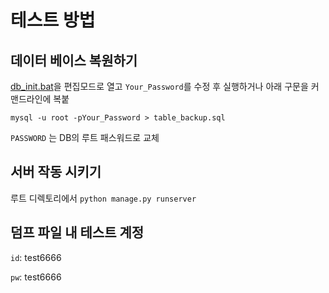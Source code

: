 # **테스트 방법**

## 데이터 베이스 복원하기

[db_init.bat](db_init.bat)을 편집모드로 열고 `Your_Password`를 수정 후 실행하거나 아래 구문을 커맨드라인에 복붙

`mysql -u root -pYour_Password > table_backup.sql`

`PASSWORD` 는 DB의 루트 패스워드로 교체

## 서버 작동 시키기

루트 디렉토리에서 `python manage.py runserver`

## 덤프 파일 내 테스트 계정

`id`: test6666

`pw`: test6666